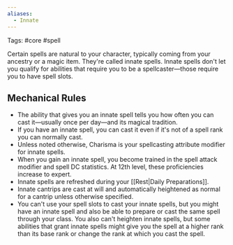 ```yaml
---
aliases:
  - Innate
---
```

Tags: #core #spell 

Certain spells are natural to your character, typically coming from your ancestry or a magic item. They're called innate spells. Innate spells don't let you qualify for abilities that require you to be a spellcaster—those require you to have spell slots. 


## Mechanical Rules

- The ability that gives you an innate spell tells you how often you can cast it—usually once per day—and its magical tradition.
- If you have an innate spell, you can cast it even if it's not of a spell rank you can normally cast. 
-  Unless noted otherwise, Charisma is your spellcasting attribute modifier for innate spells.
- When you gain an innate spell, you become trained in the spell attack modifier and spell DC statistics. At 12th level, these proficiencies increase to expert.
- Innate spells are refreshed during your [[Rest|Daily Preparations]].
- Innate cantrips are cast at will and automatically heightened as normal for a cantrip unless otherwise specified.  
- You can't use your spell slots to cast your innate spells, but you might have an innate spell and also be able to prepare or cast the same spell through your class. You also can't heighten innate spells, but some abilities that grant innate spells might give you the spell at a higher rank than its base rank or change the rank at which you cast the spell.